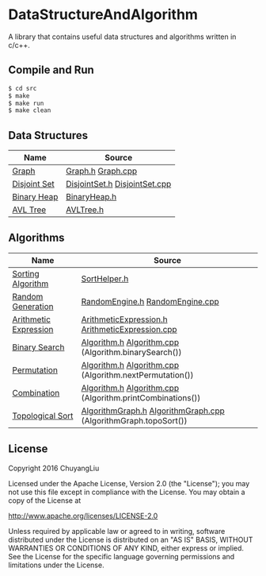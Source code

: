 # DataStructureAndAlgorithm

A library that contains useful data structures and algorithms written in c/c++.

## Compile and Run

```bash
$ cd src
$ make
$ make run
$ make clean
```

## Data Structures

| Name | Source |
| ---- | ------ |
|[Graph](https://en.wikipedia.org/wiki/Graph_(abstract_data_type))|[Graph.h](./src/Graph.h) [Graph.cpp](./src/Graph.cpp)|
|[Disjoint Set](https://en.wikipedia.org/wiki/Disjoint-set_data_structure)|[DisjointSet.h](./src/DisjointSet.h) [DisjointSet.cpp](./src/DisjointSet.cpp)|
|[Binary Heap](https://en.wikipedia.org/wiki/Binary_heap)|[BinaryHeap.h](./src/BinaryHeap.h)|
|[AVL Tree](https://en.wikipedia.org/wiki/AVL_tree)|[AVLTree.h](./src/AVLTree.h)|

## Algorithms

| Name | Source |
| ---- | ------ |
|[Sorting Algorithm](https://en.wikipedia.org/wiki/Sorting_algorithm)|[SortHelper.h](./src/SortHelper.h)|
|[Random Generation](https://en.wikipedia.org/wiki/Random_number_generation)|[RandomEngine.h](./src/RandomEngine.h) [RandomEngine.cpp](./src/RandomEngine.cpp)|
|[Arithmetic Expression](https://en.wikipedia.org/wiki/Shunting-yard_algorithm)|[ArithmeticExpression.h](./src/ArithmeticExpression.h) [ArithmeticExpression.cpp](./src/ArithmeticExpression.cpp)|
|[Binary Search](https://en.wikipedia.org/wiki/Binary_search_algorithm)|[Algorithm.h](./src/Algorithm.h) [Algorithm.cpp](./src/Algorithm.cpp) (Algorithm.binarySearch())|
|[Permutation](https://en.wikipedia.org/wiki/Permutation)|[Algorithm.h](./src/Algorithm.h) [Algorithm.cpp](./src/Algorithm.cpp) (Algorithm.nextPermutation())|
|[Combination](https://en.wikipedia.org/wiki/Combination)|[Algorithm.h](./src/Algorithm.h) [Algorithm.cpp](./src/Algorithm.cpp) (Algorithm.printCombinations())|
|[Topological Sort](https://en.wikipedia.org/wiki/Topological_sorting)|[AlgorithmGraph.h](./src/AlgorithmGraph.h) [AlgorithmGraph.cpp](./src/AlgorithmGraph.cpp) (AlgorithmGraph.topoSort())|

## License

Copyright 2016 ChuyangLiu

Licensed under the Apache License, Version 2.0 (the "License");
you may not use this file except in compliance with the License.
You may obtain a copy of the License at

http://www.apache.org/licenses/LICENSE-2.0

Unless required by applicable law or agreed to in writing, software
distributed under the License is distributed on an "AS IS" BASIS,
WITHOUT WARRANTIES OR CONDITIONS OF ANY KIND, either express or implied.
See the License for the specific language governing permissions and
limitations under the License.
